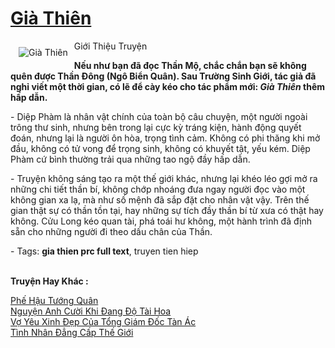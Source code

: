 <a href="https://utruyen.com/gia-thien/541/" title="Già Thiên"><h1>Già Thiên</h1></a><div style="display:table"><img align="right" style="float: left; padding: 10px;" src="https://utruyen.com/images/story/200x260/gia-thien.jpg" alt="Già Thiên">Giới Thiệu Truyện<p></p><strong>Nếu như bạn đã đọc Thần Mộ, chắc chắn bạn sẽ không quên được Thần Đông (Ngô Biển Quân). Sau Trường Sinh Giới, tác giả đã nghỉ viết một thời gian, có lẽ để cày kéo cho tác phẩm mới: <em>Già Thiên</em> thêm hấp dẫn.</strong><p></p> - Diệp Phàm là nhân vật chính của toàn bộ câu chuyện, một người ngoài trông thư sinh, nhưng bên trong lại cực kỳ tráng kiện, hành động quyết đoán, nhưng lại là người ôn hòa, trọng tình cảm. Không có phi thăng khi mở đầu, không có tử vong để trọng sinh, không có khuyết tật, yếu kém. Diệp Phàm cứ bình thường trải qua những tao ngộ đầy hấp dẫn.<p></p> - Truyện không sáng tạo ra một thế giới khác, nhưng lại khéo léo gợi mở ra những chi tiết thần bí, không chớp nhoáng đưa ngay người đọc vào một không gian xa lạ, mà như số mệnh đã sắp đặt cho nhân vật vậy. Trên thế gian thật sự có thần tồn tại, hay những sự tích đầy thần bí từ xưa có thật hay không. Cửu Long kéo quan tài, phá toái hư không, một hành trình đã định sẵn cho những người đi theo dấu chân của Thần.<p></p> - Tags: <strong>gia thien prc full text</strong>, truyen tien hiep</div><p><br><b>Truyện Hay Khác :</b></p><a href="https://utruyen.com/phe-hau-tuong-quan/3953/" alt="Phế Hậu Tướng Quân">Phế Hậu Tướng Quân</a><br/><a href="https://truyenngontinhay.wordpress.com/2019/10/03/nguyen-anh-cuoi-khi-dang-do-tai-hoa/" alt="Nguyện Anh Cười Khi Đang Độ Tài Hoa">Nguyện Anh Cười Khi Đang Độ Tài Hoa</a><br/><a href="https://github.com/quanluxury/truyenhot/tree/master/truyenhay/5323/" alt="Vợ Yêu Xinh Đẹp Của Tổng Giám Đốc Tàn Ác">Vợ Yêu Xinh Đẹp Của Tổng Giám Đốc Tàn Ác</a><br/><a href="https://github.com/quanluxury/ngontinhhot/tree/master/truyenhay/18315/" alt="Tình Nhân Đẳng Cấp Thế Giới">Tình Nhân Đẳng Cấp Thế Giới</a><br/>